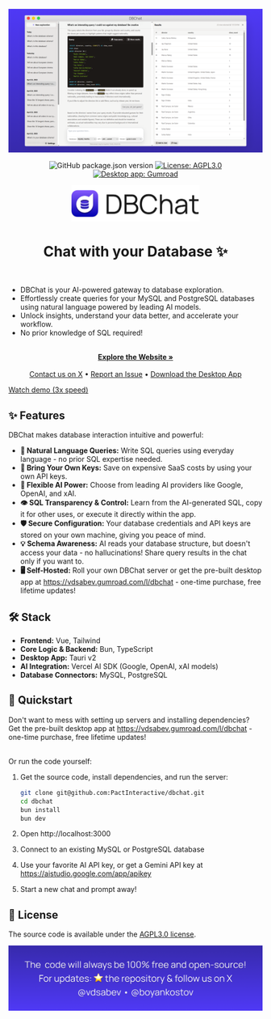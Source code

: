 <p align="center">
  <img src="./web/assets/cover.png" alt="DBChat - Chat with your Database ✨" />
</p>

<p align="center">
	<img src="https://img.shields.io/github/package-json/v/PactInteractive/dbchat" alt="GitHub package.json version">
  <a href="./LICENSE">
    <img src="https://img.shields.io/badge/License-AGPL3.0-blue.svg" alt="License: AGPL3.0">
  </a>
	<a href="https://vdsabev.gumroad.com/l/dbchat">
    <img src="https://img.shields.io/badge/Desktop_app-Gumroad-blue.svg" alt="Desktop app: Gumroad">
  </a>
</p>

<div align="center">
	<img src="./web/assets/title.png" alt="DBChat - Chat with your Database ✨" height="72" />
	<h1>Chat with your Database ✨</h1>
</div>
<br />

- DBChat is your AI-powered gateway to database exploration.
- Effortlessly create queries for your MySQL and PostgreSQL databases using natural language powered by leading AI models.
- Unlock insights, understand your data better, and accelerate your workflow.
- No prior knowledge of SQL required!

<p align="center">
  <br />
  <a href="https://pactinteractive.github.io/dbchat"><strong>Explore the Website »</strong></a>
  <br />
  <br />
	<a href="https://x.com/vdsabev">Contact us on X</a>
	&bull;
	<a href="https://github.com/PactInteractive/dbchat/issues">Report an Issue</a>
	&bull;
	<a href="https://vdsabev.gumroad.com/l/dbchat">Download the Desktop App</a>
</p>

[Watch demo (3x speed)](https://github.com/user-attachments/assets/f60be9a0-d39e-42ee-8bff-c6bdd11d6211)

## ✨ Features

DBChat makes database interaction intuitive and powerful:

- **💬 Natural Language Queries:** Write SQL queries using everyday language - no prior SQL expertise needed.
- **🔑 Bring Your Own Keys:** Save on expensive SaaS costs by using your own API keys.
- **🧠 Flexible AI Power:** Choose from leading AI providers like Google, OpenAI, and xAI.
- **👁️ SQL Transparency & Control:** Learn from the AI-generated SQL, copy it for other uses, or execute it directly within the app.
- **🛡️ Secure Configuration:** Your database credentials and API keys are stored on your own machine, giving you peace of mind.
- **💡 Schema Awareness:** AI reads your database structure, but doesn't access your data - no hallucinations! Share query results in the chat only if you want to.
- **🖥️ Self-Hosted:** Roll your own DBChat server or get the pre-built desktop app at https://vdsabev.gumroad.com/l/dbchat - one-time purchase, free lifetime updates!

## 🛠️ Stack

- **Frontend:** Vue, Tailwind
- **Core Logic & Backend:** Bun, TypeScript
- **Desktop App:** Tauri v2
- **AI Integration:** Vercel AI SDK (Google, OpenAI, xAI models)
- **Database Connectors:** MySQL, PostgreSQL

## 🏁 Quickstart

Don't want to mess with setting up servers and installing dependencies?
<br />
Get the pre-built desktop app at https://vdsabev.gumroad.com/l/dbchat - one-time purchase, free lifetime updates!
<br />
<br />

Or run the code yourself:

1. Get the source code, install dependencies, and run the server:

   ```sh
   git clone git@github.com:PactInteractive/dbchat.git
   cd dbchat
   bun install
   bun dev
   ```

2. Open http://localhost:3000

3. Connect to an existing MySQL or PostgreSQL database

4. Use your favorite AI API key, or get a Gemini API key at https://aistudio.google.com/app/apikey

5. Start a new chat and prompt away!

## 📄 License

<p>The source code is available under the <a href="./LICENSE">AGPL3.0 license</a>.</p>

<p align="center">
	<a href="https://x.com/vdsabev">
  	<img src="./web/assets/footer.png" alt="The code will always be 100% free and open-source! For updates: star the repository & follow us on X: https://x.com/vdsabev • https://x.com/boyankostov" />
	</a>
</p>
